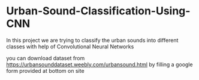 # Urban-Sound-Classification-Using-CNN
In this project we are trying to classify the urban sounds into different classes with help of Convolutional Neural Networks

you can download dataset from https://urbansounddataset.weebly.com/urbansound.html by filling a google form provided at bottom on site
